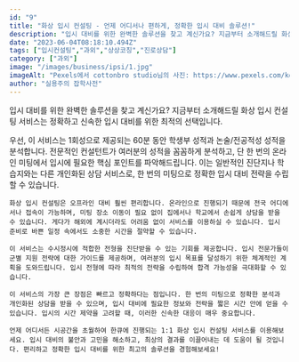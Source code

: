 ```yaml
---
id: "9"
title: "화상 입시 컨설팅 - 언제 어디서나 편하게, 정확한 입시 대비 솔루션!"
description: "입시 대비를 위한 완벽한 솔루션을 찾고 계신가요? 지금부터 소개해드릴 화상 입시 컨설팅 서비스는 정확하고 신속한 입시 대비를 위한 최적의 선택입니다."
date: "2023-06-04T08:18:10.494Z"
tags: ["입시컨설팅","과외","상상코칭","진로상담"]
category: ["과외"]
image: "/images/business/ipsi/1.jpg"
imageAlt: "Pexels에서 cottonbro studio님의 사진: https://www.pexels.com/ko-kr/photo/4101137/"
author: "실용주의 잡학사전"
---
```



<p className="mb-3 font-light text-gray-500 dark:text-gray-400 first-line:uppercase first-line:tracking-widest first-letter:text-7xl first-letter:font-bold first-letter:text-gray-900 dark:first-letter:text-gray-100 first-letter:mr-3 first-letter:float-left">
    입시 대비를 위한 완벽한 솔루션을 찾고 계신가요? 지금부터 소개해드릴 화상 입시 컨설팅 서비스는 정확하고 신속한 입시 대비를 위한 최적의 선택입니다.
</p>
<div className="font-light text-gray-500 dark:text-gray-400">
    우선, 이 서비스는 1회성으로 제공되는 60분 동안 학생부 성적과 논술/전공적성 성적을 분석합니다. 전문적인 컨설턴트가 여러분의 성적을 꼼꼼하게 분석하고, 단 한 번의 온라인 미팅에서 입시에 필요한 핵심 포인트를 파악해드립니다. 이는 일반적인 진단지나 학습지와는 다른 개인화된 상담 서비스로, 한 번의 미팅으로 정확한 입시 대비 전략을 수립할 수 있습니다.

    화상 입시 컨설팅은 오프라인 대비 훨씬 편리합니다. 온라인으로 진행되기 때문에 전국 어디에서나 접속이 가능하며, 미팅 장소 이동이 필요 없이 집에서나 학교에서 손쉽게 상담을 받을 수 있습니다. 게다가 해외에 계시더라도 어려움 없이 서비스를 이용하실 수 있습니다. 입시 준비로 바쁜 일정 속에서도 소중한 시간을 절약할 수 있습니다.

    이 서비스는 수시정시에 적합한 전형을 진단받을 수 있는 기회를 제공합니다. 입시 전문가들이 군별 지원 전략에 대한 가이드를 제공하며, 여러분의 입시 목표를 달성하기 위한 체계적인 계획을 도와드립니다. 입시 전형에 따라 최적의 전략을 수립하여 합격 가능성을 극대화할 수 있습니다.

    이 서비스의 가장 큰 장점은 빠르고 정확하다는 점입니다. 한 번의 미팅으로 정확한 분석과 개인화된 상담을 받을 수 있으며, 입시 대비에 필요한 정보와 전략을 짧은 시간 안에 얻을 수 있습니다. 입시의 시간 제약을 고려할 때, 이러한 신속한 대응이 매우 중요합니다.

    언제 어디서든 시공간을 초월하여 한큐에 진행되는 1:1 화상 입시 컨설팅 서비스를 이용해보세요. 입시 대비의 불안과 고민을 해소하고, 최상의 결과를 이끌어내는 데 도움이 될 것입니다. 편리하고 정확한 입시 대비를 위한 최고의 솔루션을 경험해보세요!
</div>